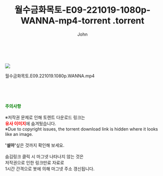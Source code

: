 ﻿---
layout: post
title:  "                   월수금화목토-E09-221019-1080p-WANNA-mp4-torrent                .torrent"
author: John
categories: [ 드라마 ]
tags: [  ]
image: https://torrentrj58.com/uploadfile/full/e403d7c0921dc64ad04874b417c01cbe60e198e6.jpg 
description: "                   월수금화목토-E09-221019-1080p-WANNA-mp4-torrent                 torrent 정보 공유"
toc: true
toc_sticky: true
---

<br>
<p><img src="https://torrentrj58.com/uploadfile/full/e403d7c0921dc64ad04874b417c01cbe60e198e6.jpg"/></p>
 월수금화목토.E09.221019.1080p.WANNA.mp4    
    
<br><br><br>
<p data-ke-size="size16"><b><span style="color: green;">주의사항</span></b><br /><br />※저작권 문제로 인해 토렌트 다운로드 링크는<br /><b><span style="color: red;">유사 이미지</span></b>에 숨겨뒀습니다.<br />※Due to copyright issues, the torrent download link is hidden where it looks like an image.<br /><br /><b>'설마'</b>싶은 것까지 확인해 보세요.<br /><br />숨김링크 클릭 시 마그넷 나타나지 않는 것은<br />저작권으로 인한 링크만료 자료로<br />1시간 간격으로 봇에 의해 마그넷 주소 갱신됩니다.</p>
